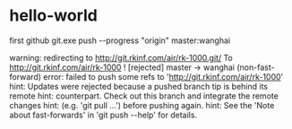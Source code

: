 # hello-world
first  github
git.exe push --progress  "origin" master:wanghai

warning: redirecting to http://git.rkinf.com/air/rk-1000.git/
To http://git.rkinf.com/air/rk-1000
! [rejected]        master -> wanghai (non-fast-forward)
error: failed to push some refs to 'http://git.rkinf.com/air/rk-1000'
hint: Updates were rejected because a pushed branch tip is behind its remote
hint: counterpart. Check out this branch and integrate the remote changes
hint: (e.g. 'git pull ...') before pushing again.
hint: See the 'Note about fast-forwards' in 'git push --help' for details.
